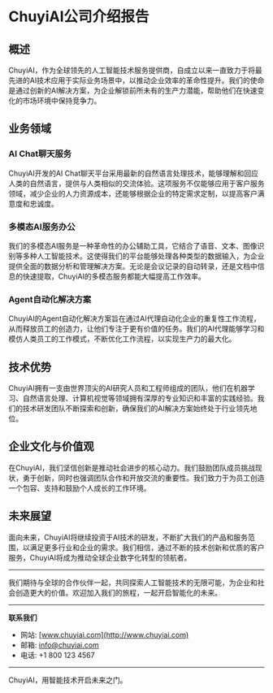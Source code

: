 # ChuyiAI公司介绍报告

## 概述

ChuyiAI，作为全球领先的人工智能技术服务提供商，自成立以来一直致力于将最先进的AI技术应用于实际业务场景中，以推动企业效率的革命性提升。我们的使命是通过创新的AI解决方案，为企业解锁前所未有的生产力潜能，帮助他们在快速变化的市场环境中保持竞争力。

## 业务领域

### AI Chat聊天服务

ChuyiAI开发的AI Chat聊天平台采用最新的自然语言处理技术，能够理解和回应人类的自然语言，提供与人类相似的交流体验。这项服务不仅能够应用于客户服务领域，减少企业的人力资源成本，还能够根据企业的特定需求定制，以提高客户满意度和忠诚度。

### 多模态AI服务办公

我们的多模态AI服务是一种革命性的办公辅助工具，它结合了语音、文本、图像识别等多种人工智能技术。这使得我们的平台能够处理各种类型的数据输入，为企业提供全面的数据分析和管理解决方案。无论是会议记录的自动转录，还是文档中信息的快速提取，ChuyiAI的多模态服务都能大幅提高工作效率。

### Agent自动化解决方案

ChuyiAI的Agent自动化解决方案旨在通过AI代理自动化企业的重复性工作流程，从而释放员工的创造力，让他们专注于更有价值的任务。我们的AI代理能够学习和模仿人类员工的工作模式，不断优化工作流程，以实现生产力的最大化。

## 技术优势

ChuyiAI拥有一支由世界顶尖的AI研究人员和工程师组成的团队，他们在机器学习、自然语言处理、计算机视觉等领域拥有深厚的专业知识和丰富的实践经验。我们的技术研发团队不断探索和创新，确保我们的AI解决方案始终处于行业领先地位。

## 企业文化与价值观

在ChuyiAI，我们坚信创新是推动社会进步的核心动力。我们鼓励团队成员挑战现状，勇于创新，同时也强调团队合作和开放交流的重要性。我们致力于为员工创造一个包容、支持和鼓励个人成长的工作环境。

## 未来展望

面向未来，ChuyiAI将继续投资于AI技术的研发，不断扩大我们的产品和服务范围，以满足更多行业和企业的需求。我们相信，通过不断的技术创新和优质的客户服务，ChuyiAI将成为推动全球企业数字化转型的领航者。

---

我们期待与全球的合作伙伴一起，共同探索人工智能技术的无限可能，为企业和社会创造更大的价值。欢迎加入我们的旅程，一起开启智能化的未来。

---

**联系我们**

- 网站: [www.chuyiai.com](http://www.chuyiai.com)
- 邮箱: info@chuyiai.com
- 电话: +1 800 123 4567

---

ChuyiAI，用智能技术开启未来之门。